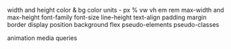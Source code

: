 width and height
color & bg  color
units - px % vw  vh em rem 
max-width and max-height
font-family
font-size
line-height
text-align
padding
margin
border
display
position
background
flex
pseudo-elements
pseudo-classes

animation
media queries
